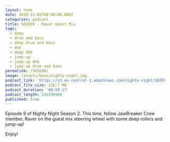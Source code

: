 ```yaml
---
layout: none
date: 2018-12-02T00:00:00.000Z
categories: podcast
title: S02E09 - Raver Guest Mix
tags:
  - deep
  - drum and bass
  - deep drum and bass
  - dnb
  - deep dnb
  - jump-up
  - jump-up dnb
  - jump-up drum and bass
permalink: /S02E09/
image: /assets/base/nighty-night.jpg
podcast_link: 'https://s3.eu-central-1.amazonaws.com/nighty-night/S02E09.mp3'
podcast_file_size: 136.7 MB
podcast_duration: '00:59:17'
podcast_length: 143359999
published: true
---
```

Episode 9 of Nighty Night Season 2. This time, fellow JawBreaker Crew member, Raver on the guest mix steering wheel with some deep rollers and jump-up!

Enjoy!
